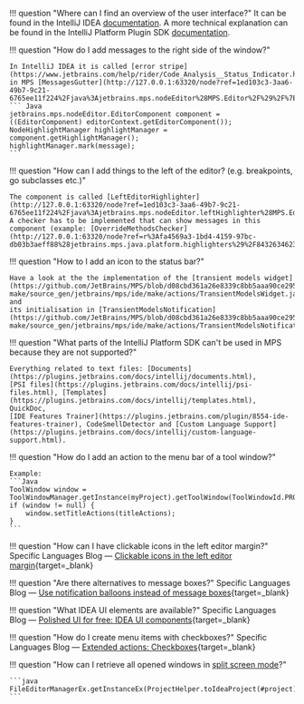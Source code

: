 !!! question "Where can I find an overview of the user interface?"
    It can be found in the IntelliJ IDEA [documentation](https://www.jetbrains.com/help/idea/guided-tour-around-the-user-interface.html).
    A more technical explanation can be found in the IntelliJ Platform Plugin SDK [documentation](https://plugins.jetbrains.com/docs/intellij/user-interface-components.html).

!!! question "How do I add messages to the right side of the window?"

    In IntelliJ IDEA it is called [error stripe](https://www.jetbrains.com/help/rider/Code_Analysis__Status_Indicator.html),
    in MPS [MessagesGutter](http://127.0.0.1:63320/node?ref=1ed103c3-3aa6-49b7-9c21-6765ee11f224%2Fjava%3Ajetbrains.mps.nodeEditor%28MPS.Editor%2F%29%2F%7EMessagesGutter):
    ``` Java
    jetbrains.mps.nodeEditor.EditorComponent component = ((EditorComponent) editorContext.getEditorComponent()); 
    NodeHighlightManager highlightManager = component.getHighlightManager();
    highlightManager.mark(message);
    ```

!!! question "How can I add things to the left of the editor? (e.g. breakpoints, go subclasses etc.)"

    The component is called [LeftEditorHighlighter](http://127.0.0.1:63320/node?ref=1ed103c3-3aa6-49b7-9c21-6765ee11f224%2Fjava%3Ajetbrains.mps.nodeEditor.leftHighlighter%28MPS.Editor%2F%29%2F%7ELeftEditorHighlighter).
    A checker has to be implemented that can show messages in this component (example: [OverrideMethodsChecker](http://127.0.0.1:63320/node?ref=r%3Afa4569a3-1bd4-4159-97bc-db03b3aeff88%28jetbrains.mps.java.platform.highlighters%29%2F8432634623182578830)).

!!! question "How to I add an icon to the status bar?"

    Have a look at the the implementation of the [transient models widget](https://github.com/JetBrains/MPS/blob/d08cbd361a26e8339c8bb5aaa90ce29508c0f908/plugins/mps-make/source_gen/jetbrains/mps/ide/make/actions/TransientModelsWidget.java#L26) and
    its initialisation in [TransientModelsNotification](https://github.com/JetBrains/MPS/blob/d08cbd361a26e8339c8bb5aaa90ce29508c0f908/plugins/mps-make/source_gen/jetbrains/mps/ide/make/actions/TransientModelsNotification.java#L34).

!!! question "What parts of the IntelliJ Platform SDK can't be used in MPS because they are not supported?"

    Everything related to text files: [Documents](https://plugins.jetbrains.com/docs/intellij/documents.html),
    [PSI files](https://plugins.jetbrains.com/docs/intellij/psi-files.html), [Templates](https://plugins.jetbrains.com/docs/intellij/templates.html), QuickDoc,
    [IDE Features Trainer](https://plugins.jetbrains.com/plugin/8554-ide-features-trainer), CodeSmellDetector and [Custom Language Support](https://plugins.jetbrains.com/docs/intellij/custom-language-support.html).

!!! question "How do I add an action to the menu bar of a tool window?"

    Example:
    ```Java
    ToolWindow window = ToolWindowManager.getInstance(myProject).getToolWindow(ToolWindowId.PROJECT_VIEW);
    if (window != null) {
        window.setTitleActions(titleActions);
    }
    ```

!!! question "How can I have clickable icons in the left editor margin?"
    Specific Languages Blog &mdash; [Clickable icons in the left editor margin](https://specificlanguages.com/posts/2022-02/18-clickable-icons-in-left-editor-margin/){target=_blank}

!!! question "Are there alternatives to message boxes?"
    Specific Languages Blog &mdash; [Use notification balloons instead of message boxes](https://specificlanguages.com/posts/notification-balloons-instead-of-message-boxes/){target=_blank}

!!! question "What IDEA UI elements are available?"
    Specific Languages Blog &mdash; [Polished UI for free: IDEA UI components](https://specificlanguages.com/posts/2022-02/09-idea-ui-components/){target=_blank}

!!! question "How do I create menu items with checkboxes?"
    Specific Languages Blog &mdash; [Extended actions: Checkboxes](https://specificlanguages.com/posts/2022-03/16-extended-actions-checkboxes/){target=_blank}

!!! question "How can I retrieve all opened windows in [split screen mode](https://www.jetbrains.com/help/idea/using-code-editor.html#split_screen)?"

    ```java
    FileEditorManagerEx.getInstanceEx(ProjectHelper.toIdeaProject(#project)).getSplitters().getWindows()
    ```